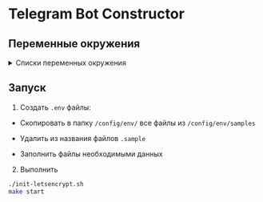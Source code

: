 # Telegram Bot Constructor  

## Переменные окружения  

<details>
    <summary>Списки переменных окружения</summary>

***bot.env***

Variable | Required
--- | ---
TBOT_WEBHOOK_BASE | Yes
TBOT_LISTEN_ADDRESS | Yes
JWT_SECRET_KEY | Yes
TBOT_LOGGER_TYPE | Optional

`TBOT_LOGGER_TYPE` - возможные значения:  
- `dev`
- `prod`

***nginx.env***

Variable | Required
--- | ---
NGINX_BOT_LISTEN_PORT | Yes
NGINX_SERVER_NAME | Yes  
NGINX_USER_LISTEN_PORT | Yes  

***pgsql_bot.env***  
***pgsql_user.env***  

Variable | Required
--- | ---
POSTGRES_DB | Yes
POSTGRES_USER | Yes  
POSTGRES_PASSWORD | Yes  
POSTGRES_HOST | Yes  
POSTGRES_PORT | Yes  

***redis_bot.env***  

Variable | Required
--- | ---
REDIS_DB | Yes
REDIS_PASS | Yes  
REDIS_HOST | Yes  
REDIS_PORT | Yes  

***redis_auth.env***  

Variable | Required
--- | ---
REDIS_AUTH_DB | Yes
REDIS_AUTH_PASS | Yes  
REDIS_AUTH_HOST | Yes  
REDIS_AUTH_PORT | Yes  

</details>


## Запуск  

1. Создать `.env` файлы: 

- Скопировать в папку `/config/env/` все файлы из `/config/env/samples`

- Удалить из названия файлов `.sample`

- Заполнить файлы необходимыми данных

2. Выполнить 

```sh
./init-letsencrypt.sh
make start
```